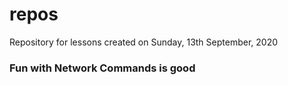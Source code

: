 # repos
 Repository for lessons created on Sunday, 13th September, 2020
### Fun with Network Commands is good
